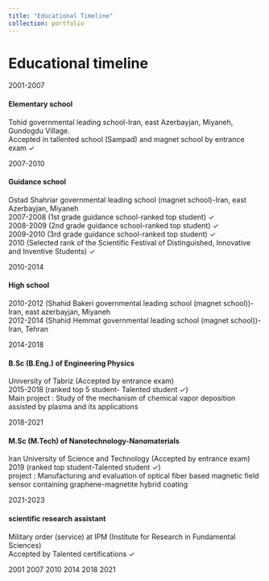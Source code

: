 ```yaml
---
title: "Educational Timeline"
collection: portfolio
---
```

<link rel="stylesheet" href="https://cdnjs.cloudflare.com/ajax/libs/Swiper/3.4.2/css/swiper.min.css">
<link rel="stylesheet" href="https://cdnjs.cloudflare.com/ajax/libs/normalize/5.0.0/normalize.min.css">
<link rel="stylesheet" href="{{base_path}}/assets/css/styletimeline.css">
<h1>Educational timeline</h1>
<div class="container">
  <div class="timeline">
    <div class="swiper-container">
      <div class="swiper-wrapper">
        <div class="swiper-slide" style="background-image: url(https://picsum.photos/1920/500?random=1);" data-year="2001">
          <div class="swiper-slide-content"><span class="timeline-year">2001-2007</span>
            <h4 class="timeline-title">Elementary school</h4>
            <p class="timeline-text">Tohid governmental leading school-Iran, east Azerbayjan, Miyaneh, Gundogdu Village.
              <br>Accepted in tallented school (Sampad) and magnet school by entrance exam ✓
            </p>
          </div>
        </div>
        <div class="swiper-slide" style="background-image: url(https://picsum.photos/1920/500?random=2);" data-year="2007">
          <div class="swiper-slide-content"><span class="timeline-year">2007-2010</span>
            <h4 class="timeline-title">Guidance school</h4>
            <p class="timeline-text">Ostad Shahriar governmental leading school (magnet school)-Iran, east Azerbayjan, Miyaneh
              <br>2007-2008 (1st grade guidance school-ranked top student) ✓
              <br>2008-2009 (2nd grade guidance school-ranked top student) ✓
              <br>2009-2010 (3rd grade guidance school-ranked top student) ✓
              <br>2010 (Selected rank of the Scientific Festival of Distinguished, Innovative and Inventive Students) ✓
            </p>
          </div>
        </div>
        <div class="swiper-slide" style="background-image: url(https://picsum.photos/1920/500?random=3);" data-year="2010">
          <div class="swiper-slide-content"><span class="timeline-year">2010-2014</span>
            <h4 class="timeline-title">High school</h4>
            <p class="timeline-text">2010-2012 (Shahid Bakeri governmental leading school (magnet school))-Iran, east azerbayjan, Miyaneh
              <br>2012-2014 (Shahid Hemmat governmental leading school (magnet school))-Iran, Tehran
            </p>
          </div>
        </div>
        <div class="swiper-slide" style="background-image: url(https://picsum.photos/1920/500?random=4);" data-year="2014">
          <div class="swiper-slide-content"><span class="timeline-year">2014-2018</span>
            <h4 class="timeline-title">B.Sc (B.Eng.) of Engineering Physics</h4>
            <p class="timeline-text">University of Tabriz (Accepted by entrance exam)
              <br>2015-2018 (ranked top 5 student- Talented student ✓)
              <br> Main project : Study of the mechanism of chemical vapor deposition assisted by plasma and its applications
            </p>
          </div>
        </div>
        <div class="swiper-slide" style="background-image: url(https://picsum.photos/1920/500?random=5);" data-year="2018">
          <div class="swiper-slide-content"><span class="timeline-year">2018-2021</span>
            <h4 class="timeline-title">M.Sc (M.Tech) of Nanotechnology-Nanomaterials</h4>
            <p class="timeline-text">Iran University of Science and Technology (Accepted by entrance exam)
            <br> 2019 (ranked top student-Talented student ✓)
            <br> project : Manufacturing and evaluation of optical fiber based magnetic field sensor containing graphene-magnetite hybrid coating
            </p>
          </div>
        </div>
        <div class="swiper-slide" style="background-image: url(https://picsum.photos/1920/500?random=6);" data-year="2021">
          <div class="swiper-slide-content"><span class="timeline-year">2021-2023</span>
            <h4 class="timeline-title">scientific research assistant</h4>
            <p class="timeline-text">Military order (service) at IPM (Institute for Research in Fundamental Sciences)
            <br>Accepted by Talented certifications ✓
            </p>
          </div>
        </div>
      </div>
      <div class="swiper-button-prev"></div>
      <div class="swiper-button-next"></div>
      <div class="swiper-pagination swiper-pagination-clickable swiper-pagination-bullets">
      <span class="swiper-pagination-bullet swiper-pagination-bullet-active">2001</span>
      <span class="swiper-pagination-bullet">2007</span>
      <span class="swiper-pagination-bullet">2010</span>
      <span class="swiper-pagination-bullet">2014</span>
      <span class="swiper-pagination-bullet">2018</span>
      <span class="swiper-pagination-bullet">2021</span></div>    
      </div>
  </div>
</div>
<script src="https://cdnjs.cloudflare.com/ajax/libs/Swiper/3.4.2/js/swiper.min.js"></script>
<script src="{{base_path}}/assets/js/function.js"></script>
